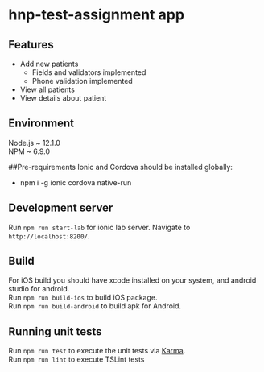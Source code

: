 # hnp-test-assignment app 

## Features
* Add new patients
    * Fields and validators implemented
    * Phone validation implemented
* View all patients
* View details about patient

## Environment
Node.js ~ 12.1.0 <br/>
NPM ~ 6.9.0

##Pre-requirements
Ionic and Cordova should be installed globally:
* npm i -g ionic cordova native-run

## Development server
Run `npm run start-lab` for ionic lab server. Navigate to `http://localhost:8200/`.

## Build
For iOS build you should have xcode installed on your system, and android studio for android.<br/>
Run `npm run build-ios` to build iOS package.<br/>
Run `npm run build-android` to build apk for Android.

## Running unit tests
Run `npm run test` to execute the unit tests via [Karma](https://karma-runner.github.io).<br>
Run `npm run lint` to execute TSLint tests

